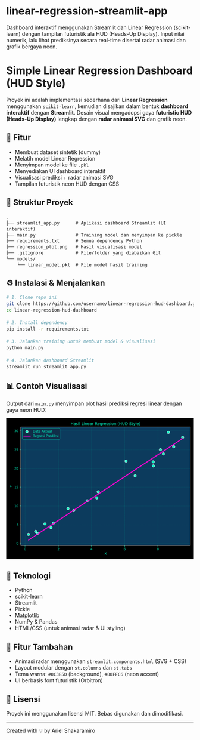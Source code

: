 # linear-regression-streamlit-app

Dashboard interaktif menggunakan Streamlit dan Linear Regression (scikit-learn) dengan tampilan futuristik ala HUD (Heads-Up Display). Input nilai numerik, lalu lihat prediksinya secara real-time disertai radar animasi dan grafik bergaya neon.

# Simple Linear Regression Dashboard (HUD Style)

Proyek ini adalah implementasi sederhana dari **Linear Regression** menggunakan `scikit-learn`, kemudian disajikan dalam bentuk **dashboard interaktif** dengan **Streamlit**. Desain visual mengadopsi gaya **futuristic HUD (Heads-Up Display)** lengkap dengan **radar animasi SVG** dan grafik neon.

## 🚀 Fitur

- Membuat dataset sintetik (dummy)
- Melatih model Linear Regression
- Menyimpan model ke file `.pkl`
- Menyediakan UI dashboard interaktif
- Visualisasi prediksi + radar animasi SVG
- Tampilan futuristik neon HUD dengan CSS

## 📁 Struktur Proyek

```
.
├── streamlit_app.py      # Aplikasi dashboard Streamlit (UI interaktif)
├── main.py               # Training model dan menyimpan ke pickle
├── requirements.txt      # Semua dependency Python
├── regression_plot.png   # Hasil visualisasi model
├── .gitignore            # File/folder yang diabaikan Git
└── models/
    └── linear_model.pkl  # File model hasil training
```

## ⚙️ Instalasi & Menjalankan

```bash
# 1. Clone repo ini
git clone https://github.com/username/linear-regression-hud-dashboard.git
cd linear-regression-hud-dashboard

# 2. Install dependency
pip install -r requirements.txt

# 3. Jalankan training untuk membuat model & visualisasi
python main.py

# 4. Jalankan dashboard Streamlit
streamlit run streamlit_app.py
```

## 📊 Contoh Visualisasi
Output dari `main.py` menyimpan plot hasil prediksi regresi linear dengan gaya neon HUD:

![regression-output](regression_plot.png)

## 🧠 Teknologi
- Python
- scikit-learn
- Streamlit
- Pickle
- Matplotlib
- NumPy & Pandas
- HTML/CSS (untuk animasi radar & UI styling)

## 🧪 Fitur Tambahan
- Animasi radar menggunakan `streamlit.components.html` (SVG + CSS)
- Layout modular dengan `st.columns` dan `st.tabs`
- Tema warna: `#0C3B5D` (background), `#00FFC6` (neon accent)
- UI berbasis font futuristik (Orbitron)

## 📌 Lisensi
Proyek ini menggunakan lisensi MIT. Bebas digunakan dan dimodifikasi.

---

Created with 💡 by Ariel Shakaramiro

